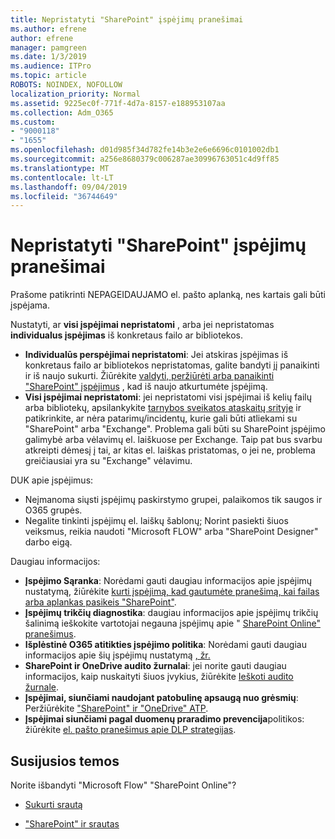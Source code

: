 ```yaml
---
title: Nepristatyti "SharePoint" įspėjimų pranešimai
ms.author: efrene
author: efrene
manager: pamgreen
ms.date: 1/3/2019
ms.audience: ITPro
ms.topic: article
ROBOTS: NOINDEX, NOFOLLOW
localization_priority: Normal
ms.assetid: 9225ec0f-771f-4d7a-8157-e188953107aa
ms.collection: Adm_O365
ms.custom:
- "9000118"
- "1655"
ms.openlocfilehash: d01d985f34d782fe14b3e2e6e6696c0101002db1
ms.sourcegitcommit: a256e8680379c006287ae30996763051c4d9ff85
ms.translationtype: MT
ms.contentlocale: lt-LT
ms.lasthandoff: 09/04/2019
ms.locfileid: "36744649"
---
```

# <a name="sharepoint-alert-notifications-not-delivered"></a>Nepristatyti "SharePoint" įspėjimų pranešimai

Prašome patikrinti NEPAGEIDAUJAMO el. pašto aplanką, nes kartais gali būti įspėjama.

Nustatyti, ar **visi įspėjimai nepristatomi** , arba jei nepristatomas **individualus įspėjimas** iš konkretaus failo ar bibliotekos.

- **Individualūs perspėjimai nepristatomi**: Jei atskiras įspėjimas iš konkretaus failo ar bibliotekos nepristatomas, galite bandyti jį panaikinti ir iš naujo sukurti. Žiūrėkite [valdyti, peržiūrėti arba panaikinti "SharePoint" įspėjimus](https://support.office.com/article/manage-view-or-delete-sharepoint-alerts-99dfb19c-9a90-4a8c-aba1-aa8c8afb0de2?ui=en-US&rs=&ad=US#ID0EAADAAA=Online) , kad iš naujo atkurtumėte įspėjimą.
- **Visi įspėjimai nepristatomi**: jei nepristatomi visi įspėjimai iš kelių failų arba bibliotekų, apsilankykite [tarnybos sveikatos ataskaitų srityje](https://admin.microsoft.com/AdminPortal/Home#/servicehealth) ir patikrinkite, ar nėra patarimų/incidentų, kurie gali būti atliekami su "SharePoint" arba "Exchange". Problema gali būti su SharePoint įspėjimo galimybė arba vėlavimų el. laiškuose per Exchange. Taip pat bus svarbu atkreipti dėmesį į tai, ar kitas el. laiškas pristatomas, o jei ne, problema greičiausiai yra su "Exchange" vėlavimu.

DUK apie įspėjimus:

- Neįmanoma siųsti įspėjimų paskirstymo grupei, palaikomos tik saugos ir O365 grupės.
- Negalite tinkinti įspėjimų el. laiškų šablonų; Norint pasiekti šiuos veiksmus, reikia naudoti "Microsoft FLOW" arba "SharePoint Designer" darbo eigą.

Daugiau informacijos:

- **Įspėjimo Sąranka**: Norėdami gauti daugiau informacijos apie įspėjimų nustatymą, žiūrėkite [kurti įspėjimą, kad gautumėte pranešimą, kai failas arba aplankas pasikeis "SharePoint"](https://support.office.com/article/create-an-alert-to-get-notified-when-a-file-or-folder-changes-in-sharepoint-e5a79e7b-a146-46da-a9ef-d65409ba8918).
- **Įspėjimų trikčių diagnostika**: daugiau informacijos apie įspėjimų trikčių šalinimą ieškokite vartotojai negauna įspėjimų apie " [SharePoint Online" pranešimus](https://docs.microsoft.com/sharepoint/support/sites/no-alert-notifications).
- **Išplėstinė O365 atitikties įspėjimo politika**: Norėdami gauti daugiau informacijos apie šių įspėjimų nustatymą [, žr.](https://docs.microsoft.com/office365/securitycompliance/alert-policies)
- **SharePoint ir OneDrive audito žurnalai**: jei norite gauti daugiau informacijos, kaip nuskaityti šiuos įvykius, žiūrėkite [Ieškoti audito žurnale](https://docs.microsoft.com/office365/securitycompliance/search-the-audit-log-in-security-and-compliance#search-the-audit-log).
- **Įspėjimai, siunčiami naudojant patobulinę apsaugą nuo grėsmių**: Peržiūrėkite ["SharePoint" ir "OneDrive" ATP](https://docs.microsoft.com/office365/securitycompliance/atp-for-spo-odb-and-teams).
- **Įspėjimai siunčiami pagal duomenų praradimo prevencija**politikos: žiūrėkite [el. pašto pranešimus apie DLP strategijas](https://docs.microsoft.com/office365/securitycompliance/use-notifications-and-policy-tips).

## <a name="related-topics"></a>Susijusios temos

Norite išbandyti "Microsoft Flow" "SharePoint Online"?

- [Sukurti srautą](https://support.office.com/article/a9c3e03b-0654-46af-a254-20252e580d01)

- ["SharePoint" ir srautas](https://flow.microsoft.com//blog/sharepoint-and-flow/)
